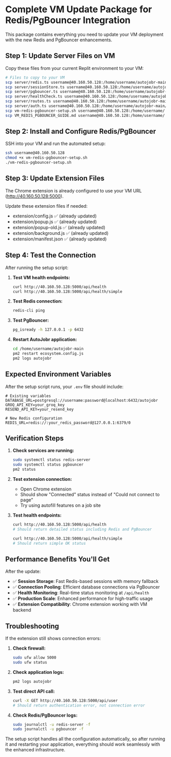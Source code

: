 # Complete VM Update Package for Redis/PgBouncer Integration

This package contains everything you need to update your VM deployment with the new Redis and PgBouncer enhancements.

## Step 1: Update Server Files on VM

Copy these files from your current Replit environment to your VM:

```bash
# Files to copy to your VM
scp server/redis.ts username@40.160.50.128:/home/username/autojobr-main/server/
scp server/sessionStore.ts username@40.160.50.128:/home/username/autojobr-main/server/
scp server/pgbouncer.ts username@40.160.50.128:/home/username/autojobr-main/server/
scp server/healthCheck.ts username@40.160.50.128:/home/username/autojobr-main/server/
scp server/routes.ts username@40.160.50.128:/home/username/autojobr-main/server/
scp server/auth.ts username@40.160.50.128:/home/username/autojobr-main/server/
scp vm-redis-pgbouncer-setup.sh username@40.160.50.128:/home/username/
scp VM_REDIS_PGBOUNCER_GUIDE.md username@40.160.50.128:/home/username/
```

## Step 2: Install and Configure Redis/PgBouncer

SSH into your VM and run the automated setup:

```bash
ssh username@40.160.50.128
chmod +x vm-redis-pgbouncer-setup.sh
./vm-redis-pgbouncer-setup.sh
```

## Step 3: Update Extension Files

The Chrome extension is already configured to use your VM URL (http://40.160.50.128:5000). 

Update these extension files if needed:
- extension/config.js ✅ (already updated)
- extension/popup.js ✅ (already updated) 
- extension/popup-old.js ✅ (already updated)
- extension/background.js ✅ (already updated)
- extension/manifest.json ✅ (already updated)

## Step 4: Test the Connection

After running the setup script:

1. **Test VM health endpoints:**
   ```bash
   curl http://40.160.50.128:5000/api/health
   curl http://40.160.50.128:5000/api/health/simple
   ```

2. **Test Redis connection:**
   ```bash
   redis-cli ping
   ```

3. **Test PgBouncer:**
   ```bash
   pg_isready -h 127.0.0.1 -p 6432
   ```

4. **Restart AutoJobr application:**
   ```bash
   cd /home/username/autojobr-main
   pm2 restart ecosystem.config.js
   pm2 logs autojobr
   ```

## Expected Environment Variables

After the setup script runs, your `.env` file should include:

```env
# Existing variables
DATABASE_URL=postgresql://username:password@localhost:6432/autojobr
GROQ_API_KEY=your_groq_key
RESEND_API_KEY=your_resend_key

# New Redis configuration
REDIS_URL=redis://:your_redis_password@127.0.0.1:6379/0
```

## Verification Steps

1. **Check services are running:**
   ```bash
   sudo systemctl status redis-server
   sudo systemctl status pgbouncer
   pm2 status
   ```

2. **Test extension connection:**
   - Open Chrome extension
   - Should show "Connected" status instead of "Could not connect to page"
   - Try using autofill features on a job site

3. **Test health endpoints:**
   ```bash
   curl http://40.160.50.128:5000/api/health
   # Should return detailed status including Redis and PgBouncer
   
   curl http://40.160.50.128:5000/api/health/simple
   # Should return simple OK status
   ```

## Performance Benefits You'll Get

After the update:
- ✅ **Session Storage**: Fast Redis-based sessions with memory fallback
- ✅ **Connection Pooling**: Efficient database connections via PgBouncer
- ✅ **Health Monitoring**: Real-time status monitoring at `/api/health`
- ✅ **Production Scale**: Enhanced performance for high-traffic usage
- ✅ **Extension Compatibility**: Chrome extension working with VM backend

## Troubleshooting

If the extension still shows connection errors:

1. **Check firewall:**
   ```bash
   sudo ufw allow 5000
   sudo ufw status
   ```

2. **Check application logs:**
   ```bash
   pm2 logs autojobr
   ```

3. **Test direct API call:**
   ```bash
   curl -X GET http://40.160.50.128:5000/api/user
   # Should return authentication error, not connection error
   ```

4. **Check Redis/PgBouncer logs:**
   ```bash
   sudo journalctl -u redis-server -f
   sudo journalctl -u pgbouncer -f
   ```

The setup script handles all the configuration automatically, so after running it and restarting your application, everything should work seamlessly with the enhanced infrastructure.